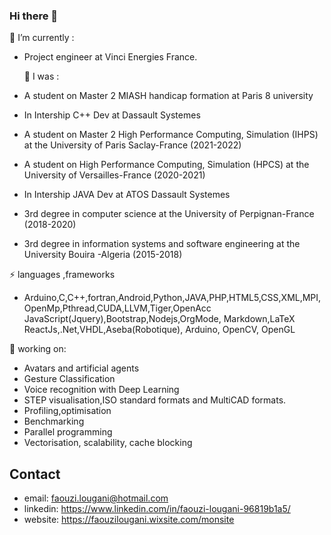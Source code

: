 ### Hi there 👋



  🌱 I’m currently  :
- Project engineer at Vinci Energies France. 
  
  🌱 I was :
-  A student on Master 2 MIASH handicap formation at Paris 8 university 
-  In Intership C++ Dev at Dassault Systemes 
-  A student on Master 2 High Performance Computing, Simulation (IHPS) at the University of Paris Saclay-France (2021-2022)
-  A student on High Performance Computing, Simulation (HPCS) at the University of Versailles-France (2020-2021)
-  In Intership JAVA Dev at ATOS Dassault Systemes 
-  3rd degree in computer science at the University of Perpignan-France (2018-2020)
-  3rd degree in information systems and software engineering at the University Bouira -Algeria (2015-2018)

 ⚡ languages ,frameworks 
- Arduino,C,C++,fortran,Android,Python,JAVA,PHP,HTML5,CSS,XML,MPI,OpenMp,Pthread,CUDA,LLVM,Tiger,OpenAcc
  JavaScript(Jquery),Bootstrap,Nodejs,OrgMode, Markdown,LaTeX
  ReactJs,.Net,VHDL,Aseba(Robotique), Arduino, OpenCV, OpenGL

 🔭 working on:
- Avatars and artificial agents 
- Gesture Classification 
- Voice recognition with Deep Learning
- STEP visualisation,ISO standard formats and MultiCAD formats.
- Profiling,optimisation
- Benchmarking
- Parallel programming
- Vectorisation, scalability, cache blocking

 ## Contact
  - email: faouzi.lougani@hotmail.com
  - linkedin: https://www.linkedin.com/in/faouzi-lougani-96819b1a5/
  - website: https://faouzilougani.wixsite.com/monsite



